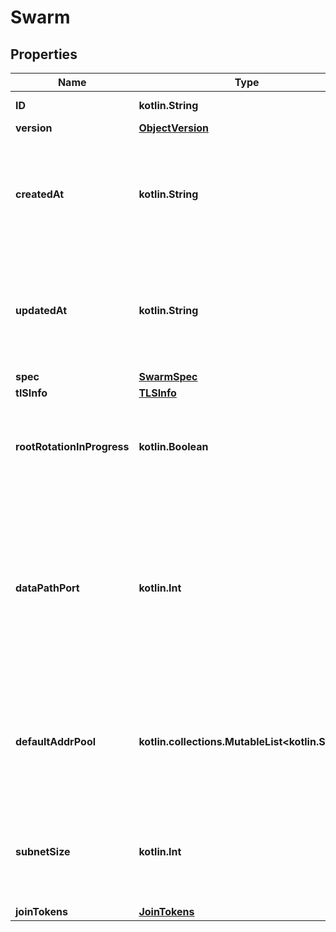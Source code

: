 
# Swarm

## Properties
Name | Type | Description | Notes
------------ | ------------- | ------------- | -------------
**ID** | **kotlin.String** | The ID of the swarm. |  [optional]
**version** | [**ObjectVersion**](ObjectVersion.md) |  |  [optional]
**createdAt** | **kotlin.String** | Date and time at which the swarm was initialised in [RFC 3339](https://www.ietf.org/rfc/rfc3339.txt) format with nano-seconds.  |  [optional]
**updatedAt** | **kotlin.String** | Date and time at which the swarm was last updated in [RFC 3339](https://www.ietf.org/rfc/rfc3339.txt) format with nano-seconds.  |  [optional]
**spec** | [**SwarmSpec**](SwarmSpec.md) |  |  [optional]
**tlSInfo** | [**TLSInfo**](TLSInfo.md) |  |  [optional]
**rootRotationInProgress** | **kotlin.Boolean** | Whether there is currently a root CA rotation in progress for the swarm  |  [optional]
**dataPathPort** | **kotlin.Int** | DataPathPort specifies the data path port number for data traffic. Acceptable port range is 1024 to 49151. If no port is set or is set to 0, the default port (4789) is used.  |  [optional]
**defaultAddrPool** | **kotlin.collections.MutableList&lt;kotlin.String&gt;** | Default Address Pool specifies default subnet pools for global scope networks.  |  [optional]
**subnetSize** | **kotlin.Int** | SubnetSize specifies the subnet size of the networks created from the default subnet pool.  |  [optional]
**joinTokens** | [**JoinTokens**](JoinTokens.md) |  |  [optional]



